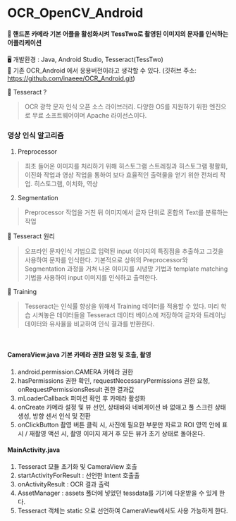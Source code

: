 # OCR_OpenCV_Android

#### 📢 핸드폰 카메라 기본 어플을 활성화시켜 TessTwo로 촬영된 이미지의 문자를 인식하는 어플리케이션
🖥️ 개발환경 : Java, Android Studio, Tesseract(TessTwo)  
📜 기존 OCR_Android 에서 응용버전이라고 생각할 수 있다. (깃허브 주소: https://github.com/inaeee/OCR_Android.git)         

📜 Tesseract ?
> OCR 광학 문자 인식 오픈 소스 라이브러리. 
> 다양한 OS를 지원하기 위한 엔진으로 무료 소프트웨어이며 Apache 라이선스이다.

### 영상 인식 알고리즘
1. Preprocessor
> 최초 들어온 이미지를 처리하기 위해 히스토그램 스트레칭과 히스토그램 평활화, 이진화 작업과
영상 작업을 통하여 보다 효율적인 출력물을 얻기 위한 전처리 작업.
히스토그램, 이치화, 역상
2. Segmentation
> Preprocessor 작업을 거친 뒤 이미지에서 글자 단위로 혼합의 Text를 분류하는 작업

📜 Tesseract 원리
> 오프라인 문자인식 기법으로 입력된 input 이미지의 특징점을 추출하고 그것을 사용하여 문자를 인식한다.
기본적으로 상위의 Preprocessor와 Segmentation 과정을 거쳐 나온 이미지를 시녕망 기법과 template matching 기법을 사용하여
input 이미지를 인식하고 출력한다.

📜 Training
> Tesseract는 인식률 향상을 위해서  Training 데이터를 적용할 수 있다.
미리 학습 시켜놓은 데이터들을 Tesseract 데이터 베이스에 저장하여 글자와 트레이닝 데이터와 유사율을 비교하여 인식 결과를 반환한다.

<br>

#### CameraView.java 기본 카메라 권한 요청 및 호출, 촬영
1. android.permission.CAMERA 카메라 권한
2. hasPermissions 권한 확인, requestNecessaryPermissions 권한 요청, onRequestPermissionsResult 권한 결과값
3. mLoaderCallback 퍼미션 확인 후 카메라 활성화
4. onCreate 카메라 설정 및 뷰 선언, 상태바와 네비게이션 바 없애고 풀 스크린 상태 생성, 방향 센서 인식 및 전환 
5. onClickButton 촬영 버튼 클릭 시, 사진에 필요한 부분만 자르고 ROI 영역 안에 표시 / 재촬영 액션 시, 촬영 이미지 제거 후 모든 뷰가 초기 상태로 돌아온다.

#### MainActivity.java
1. Tesseract 모듈 초기화 및 CameraView 호출
2. startActivityForResult : 선언한 Intent 호출출
3. onActivityResult : OCR 결과 출력 
4. AssetManager : assets 폴더에 넣었던 tessdata를 기기에 다운받을 수 있게 한다.
5. Tesseract 객체는 static 으로 선언하여 CameraView에서도 사용 가능하게 한다.

